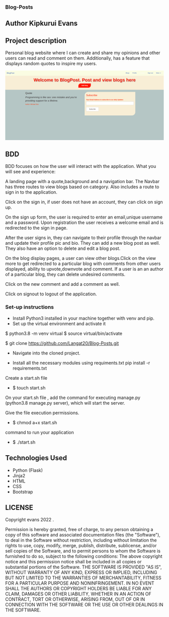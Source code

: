 ### Blog-Posts
## Author Kipkurui Evans

## Project description

Personal blog website where I can create and share my opinions and other users can read and comment on them. Additionally, has a feature that displays random quotes to inspire my users.


![Landing page photo](https://github.com/Langat20/Blog-Posts/blob/master/app/static/images/Screen.png)

## BDD
BDD focuses on how the user will interact with the application. What you will see and experience:

A landing page with a quote,background and a navigation bar.
The Navbar has three routes to view blogs based on category. Also includes a route to sign in to the application.

Click on the sign in, if user does not have an account, they can click on sign up.

On the sign up form, the user is required to enter an email,unique username and a password. Upon registration the user receives a welcome email and is redirected to the sign in page.

After the user signs in, they can navigate to their profile through the navbar and update their profile pic and bio. They can add a new blog post as well. They also have an option to delete and edit a blog post.

On the blog display pages, a user can view other blogs.Click on the view more to get redirected to a particular blog with comments from other users displayed, ability to upvote,downvote and comment. If a user is an an author of a particular blog, they can delete undesired comments.

Click on the new comment and add a comment as well.

Click on signout to logout of the application.


### Set-up instructions

- Install Python3 installed in your machine together with venv and pip.
- Set up the virtual environment and activate it

$ python3.8 -m venv virtual
$ source virtual/bin/activate

$ git clone https://github.com/Langat20/Blog-Posts.git
- Navigate into the cloned project.

- Install all the necessary modules using requiments.txt 
pip install -r requirements.txt

Create a start.sh file
- $ touch start.sh

On your start.sh file , add the command for executing manage.py (python3.8 manage.py server), which will start the server.


Give the file execution permissions.
- $ chmod a+x start.sh

command to run your application
- $ ./start.sh

## Technologies Used

- Python (Flask)
- Jinja2
- HTML
- CSS
- Bootstrap

## LICENSE
Copyright  evans 2022 .

Permission is hereby granted, free of charge, to any person obtaining a copy of this software and associated documentation files (the "Software"), to deal in the Software without restriction, including without limitation the rights to use, copy, modify, merge, publish, distribute, sublicense, and/or sell copies of the Software, and to permit persons to whom the Software is furnished to do so, subject to the following conditions:
The above copyright notice and this permission notice shall be included in all copies or substantial portions of the Software.
THE SOFTWARE IS PROVIDED "AS IS", WITHOUT WARRANTY OF ANY KIND, EXPRESS OR IMPLIED, INCLUDING BUT NOT LIMITED TO THE WARRANTIES OF MERCHANTABILITY, FITNESS FOR A PARTICULAR PURPOSE AND NONINFRINGEMENT. IN NO EVENT SHALL THE AUTHORS OR COPYRIGHT HOLDERS BE LIABLE FOR ANY CLAIM, DAMAGES OR OTHER LIABILITY, WHETHER IN AN ACTION OF CONTRACT, TORT OR OTHERWISE, ARISING FROM, OUT OF OR IN CONNECTION WITH THE SOFTWARE OR THE USE OR OTHER DEALINGS IN THE SOFTWARE.